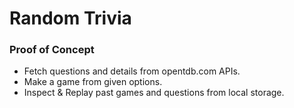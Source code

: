 # Random Trivia

### Proof of Concept
- Fetch questions and details from opentdb.com APIs.
- Make a game from given options.
- Inspect & Replay past games and questions from local storage.
